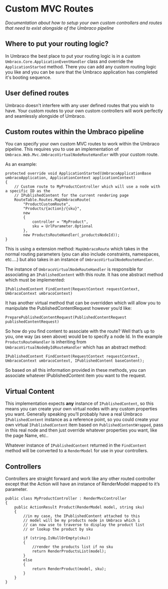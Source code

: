 # Custom MVC Routes

_Documentation about how to setup your own custom controllers and routes that need to exist alongside of the Umbraco pipeline_

## Where to put your routing logic?

In Umbraco the best place to put your routing logic is in a custom `Umbraco.Core.ApplicationEventHandler` class and override the `ApplicationStarted` method. There you can add any custom routing logic you like and you can be sure that the Umbraco application has completed it's booting sequence.

## User defined routes

Umbraco doesn't interfere with any user defined routes that you wish to have. Your custom routes to your own custom controllers will work perfectly and seamlessly alongside of Umbraco.

## Custom routes within the Umbraco pipeline

You can specify your own custom MVC routes to work within the Umbraco pipeline. This requires you to use an implementation of `Umbraco.Web.Mvc.UmbracoVirtualNodeRouteHandler` with your custom route.

As an example:

    protected override void ApplicationStarted(UmbracoApplicationBase umbracoApplication, ApplicationContext applicationContext)
    {
        // Custom route to MyProductController which will use a node with a specific ID as the
        // IPublishedContent for the current rendering page
        RouteTable.Routes.MapUmbracoRoute(
            "ProductCustomRoute",
            "Products/{action}/{sku}",
            new
            {
                controller = "MyProduct",
                sku = UrlParameter.Optional
            },
            new ProductsRouteHandler(_productsNodeId));
    }

This is using a extension method: `MapUmbracoRoute` which takes in the normal routing parameters (you can also include constraints, namespaces, etc….) but also takes in an instance of `UmbracoVirtualNodeRouteHandler`.

The instance of `UmbracoVirtualNodeRouteHandler` is responsible for associating an `IPublishedContent` with this route. It has one abstract method which must be implemented:

    IPublishedContent FindContent(RequestContext requestContext, UmbracoContext umbracoContext)

It has another virtual method that can be overridden which will allow you to manipulate the PublishedContentRequest however you’d like:

    PreparePublishedContentRequest(PublishedContentRequest publishedContentRequest)

So how do you find content to associate with the route? Well that’s up to you, one way (as seen above) would be to specify a node Id. In the example `ProductsRouteHandler` is inheriting from `UmbracoVirtualNodeByIdRouteHandler` which has an abstract method:

    IPublishedContent FindContent(RequestContext requestContext, UmbracoContext umbracoContext, IPublishedContent baseContent);

So based on all this information provided in these methods, you can associate whatever IPublishedContent item you want to the request.

## Virtual Content
This implementation expects **any** instance of `IPublishedContent`, so this means you can create your own virtual nodes with any custom properties you want. Generally speaking you’ll probably have a real Umbraco `IPublishedContent` instance as a reference point, so you could create your own virtual `IPublishedContent` item based on `PublishedContentWrapped`, pass in this real node and then just override whatever properties you want, like the page Name, etc..

Whatever instance of `IPublishedContent` returned in the `FindContent` method will be converted to a `RenderModel` for use in your controllers.

## Controllers
Controllers are straight forward and work like any other routed controller except that the Action will have an instance of RenderModel mapped to it’s parameter.

    public class MyProductController : RenderMvcController
    {
        public ActionResult Product(RenderModel model, string sku)
        {
            //in my case, the IPublishedContent attached to this
            // model will be my products node in Umbraco which i
            // can now use to traverse to display the product list
            // or lookup the product by sku

            if (string.IsNullOrEmpty(sku))
            {
                //render the products list if no sku
                return RenderProductsList(model);
            }
            else
            {
                return RenderProduct(model, sku);
            }
        }
    }

